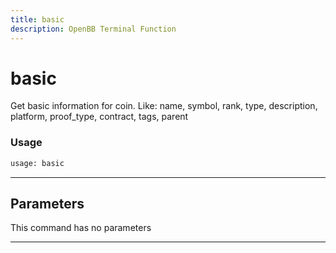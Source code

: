 ```yaml
---
title: basic
description: OpenBB Terminal Function
---
```


# basic

Get basic information for coin. Like: name, symbol, rank, type, description, platform, proof_type, contract, tags, parent

### Usage

```python
usage: basic
```

---

## Parameters

This command has no parameters

---

